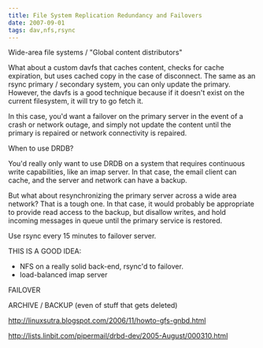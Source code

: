 ```yaml
---
title: File System Replication Redundancy and Failovers
date: 2007-09-01
tags: dav,nfs,rsync
---
```

Wide-area file systems / "Global content distributors"

What about a custom davfs that caches content, checks for cache expiration, but uses cached copy in the case of disconnect. The same as an rsync primary / secondary system, you can only update the primary. However, the davfs is a good technique because if it doesn't exist on the current filesystem, it will try to go fetch it.

In this case, you'd want a failover on the primary server in the event of a crash or network outage, and simply not update the content until the primary is repaired or network connectivity is repaired.

When to use DRDB?

You'd really only want to use DRDB on a system that requires continuous write capabilities, like an imap server. In that case, the email client can cache, and the server and network can have a backup.

But what about resynchronizing the primary server across a wide area network? That is a tough one. In that case, it would probably be appropriate to provide read access to the backup, but disallow writes, and hold incoming messages in queue until the primary service is restored.

Use rsync every 15 minutes to failover server.

THIS IS A GOOD IDEA:

* NFS on a really solid back-end, rsync'd to failover.
* load-balanced imap server

FAILOVER

ARCHIVE / BACKUP (even of stuff that gets deleted)

http://linuxsutra.blogspot.com/2006/11/howto-gfs-gnbd.html

http://lists.linbit.com/pipermail/drbd-dev/2005-August/000310.html

